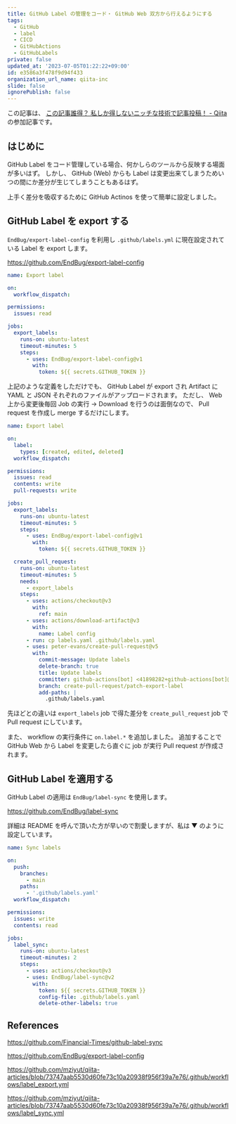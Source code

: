 ```yaml
---
title: GitHub Label の管理をコード・ GitHub Web 双方から行えるようにする
tags:
  - GitHub
  - label
  - CICD
  - GitHubActions
  - GitHubLabels
private: false
updated_at: '2023-07-05T01:22:22+09:00'
id: e3586a3f478f9d94f433
organization_url_name: qiita-inc
slide: false
ignorePublish: false
---
```


この記事は、 [この記事誰得？ 私しか得しないニッチな技術で記事投稿！ - Qiita](https://qiita.com/official-events/5d4f04cf2ba0cdbc8821) の参加記事です。

## はじめに

GitHub Label をコード管理している場合、何かしらのツールから反映する場面が多いはず。
しかし、 GitHub (Web) からも Label は変更出来てしまうためいつの間にか差分が生じてしまうこともあるはず。

上手く差分を吸収するために GitHub Actinos を使って簡単に設定しました。

## GitHub Label を export する

`EndBug/export-label-config` を利用し `.github/labels.yml` に現在設定されている Label を export します。

https://github.com/EndBug/export-label-config

```yaml:.github/workflows/label_export.yml
name: Export label

on:
  workflow_dispatch:

permissions:
  issues: read

jobs:
  export_labels:
    runs-on: ubuntu-latest
    timeout-minutes: 5
    steps:
      - uses: EndBug/export-label-config@v1
        with:
          token: ${{ secrets.GITHUB_TOKEN }}
```

上記のような定義をしただけでも、 GitHub Label が export され Artifact に YAML と JSON それぞれのファイルがアップロードされます。
ただし、 Web 上から変更後毎回 Job の実行 → Download を行うのは面倒なので、 Pull request を作成し merge するだけにします。

```yaml:.github/workflows/label_export.yml
name: Export label

on:
  label:
    types: [created, edited, deleted]
  workflow_dispatch:

permissions:
  issues: read
  contents: write
  pull-requests: write

jobs:
  export_labels:
    runs-on: ubuntu-latest
    timeout-minutes: 5
    steps:
      - uses: EndBug/export-label-config@v1
        with:
          token: ${{ secrets.GITHUB_TOKEN }}

  create_pull_request:
    runs-on: ubuntu-latest
    timeout-minutes: 5
    needs:
      - export_labels
    steps:
      - uses: actions/checkout@v3
        with:
          ref: main
      - uses: actions/download-artifact@v3
        with:
          name: Label config
      - run: cp labels.yaml .github/labels.yaml
      - uses: peter-evans/create-pull-request@v5
        with:
          commit-message: Update labels
          delete-branch: true
          title: Update labels
          committer: github-actions[bot] <41898282+github-actions[bot]@users.noreply.github.com>
          branch: create-pull-request/patch-export-label
          add-paths: |
            .github/labels.yaml
```

先ほどとの違いは `export_labels` job で得た差分を `create_pull_request` job で Pull request にしています。

また、 workflow の実行条件に `on.label.*` を追加しました。
追加することで GitHub Web から Label を変更したら直ぐに job が実行 Pull request が作成されます。

## GitHub Label を適用する

GitHub Label の適用は `EndBug/label-sync` を使用します。

https://github.com/EndBug/label-sync

詳細は README を呼んで頂いた方が早いので割愛しますが、私は ▼ のように設定しています。

```yaml:.github/workflows/label_sync.yml
name: Sync labels

on:
  push:
    branches:
      - main
    paths:
      - '.github/labels.yaml'
  workflow_dispatch:

permissions:
  issues: write
  contents: read

jobs:
  label_sync:
    runs-on: ubuntu-latest
    timeout-minutes: 2
    steps:
      - uses: actions/checkout@v3
      - uses: EndBug/label-sync@v2
        with:
          token: ${{ secrets.GITHUB_TOKEN }}
          config-file: .github/labels.yaml
          delete-other-labels: true
```

## References

https://github.com/Financial-Times/github-label-sync

https://github.com/EndBug/export-label-config

https://github.com/mziyut/qiita-articles/blob/73747aab5530d60fe73c10a20938f956f39a7e76/.github/workflows/label_export.yml

https://github.com/mziyut/qiita-articles/blob/73747aab5530d60fe73c10a20938f956f39a7e76/.github/workflows/label_sync.yml
